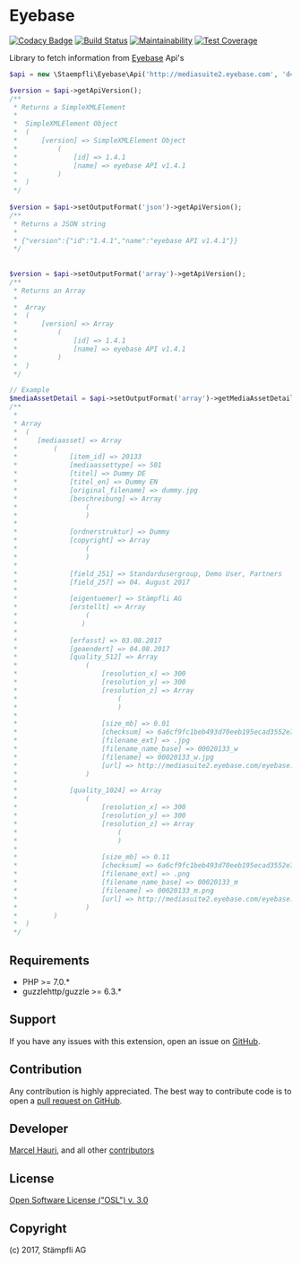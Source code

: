 # Eyebase

[![Codacy Badge](https://api.codacy.com/project/badge/Grade/e2a3cf45edfc4b18aebfaaefa610699e)](https://www.codacy.com/app/Staempfli/eyebase?utm_source=github.com&amp;utm_medium=referral&amp;utm_content=staempfli/eyebase&amp;utm_campaign=Badge_Grade)
[![Build Status](https://travis-ci.org/staempfli/eyebase.svg?branch=master)](https://travis-ci.org/staempfli/eyebase)
[![Maintainability](https://api.codeclimate.com/v1/badges/5a81c2e0d57eb6f127ad/maintainability)](https://codeclimate.com/github/staempfli/eyebase/maintainability)
[![Test Coverage](https://api.codeclimate.com/v1/badges/5a81c2e0d57eb6f127ad/test_coverage)](https://codeclimate.com/github/staempfli/eyebase/test_coverage)

Library to fetch information from [Eyebase](https://www.eyebase.com/) Api's

```php
$api = new \Staempfli\Eyebase\Api('http://mediasuite2.eyebase.com', 'd4ddf72a62dddf478deabc5a19b244b7');

$version = $api->getApiVersion();
/**
 * Returns a SimpleXMLElement
 *
 *  SimpleXMLElement Object
 *  (
 *      [version] => SimpleXMLElement Object
 *          (
 *              [id] => 1.4.1
 *              [name] => eyebase API v1.4.1
 *          )
 *  )
 */
 
$version = $api->setOutputFormat('json')->getApiVersion();
/**
 * Returns a JSON string
 *
 * {"version":{"id":"1.4.1","name":"eyebase API v1.4.1"}}
 */
 
  
$version = $api->setOutputFormat('array')->getApiVersion();
/**
 * Returns an Array
 * 
 *  Array
 *  (
 *      [version] => Array
 *          (
 *              [id] => 1.4.1
 *              [name] => eyebase API v1.4.1
 *          )
 *  )
 */

// Example
$mediaAssetDetail = $api->setOutputFormat('array')->getMediaAssetDetails(20133);
/**
 * 
 * Array
 *  (
 *     [mediaasset] => Array
 *         (
 *             [item_id] => 20133
 *             [mediaassettype] => 501
 *             [titel] => Dummy DE
 *             [titel_en] => Dummy EN
 *             [original_filename] => dummy.jpg
 *             [beschreibung] => Array
 *                 (
 *                 )
 *
 *             [ordnerstruktur] => Dummy
 *             [copyright] => Array
 *                 (
 *                 )
 *
 *             [field_251] => Standardusergroup, Demo User, Partners
 *             [field_257] => 04. August 2017
 *
 *             [eigentuemer] => Stämpfli AG
 *             [erstellt] => Array
 *                 (
 *                )
 *
 *             [erfasst] => 03.08.2017
 *             [geaendert] => 04.08.2017
 *             [quality_512] => Array
 *                 (
 *                     [resolution_x] => 300
 *                     [resolution_y] => 300
 *                     [resolution_z] => Array
 *                         (
 *                         )
 *
 *                     [size_mb] => 0.01
 *                     [checksum] => 6a6cf9fc1beb493d70eeb195ecad3552e74bd3f3193a8f190dcdbc9e7e8a95be37c9528e
 *                     [filename_ext] => .jpg
 *                     [filename_name_base] => 00020133_w
 *                     [filename] => 00020133_w.jpg
 *                     [url] => http://mediasuite2.eyebase.com/eyebase.data/bilder/512/137/00020133_w.jpg
 *                 )
 *
 *             [quality_1024] => Array
 *                 (
 *                     [resolution_x] => 300
 *                     [resolution_y] => 300
 *                     [resolution_z] => Array
 *                         (
 *                         )
 *
 *                     [size_mb] => 0.11
 *                     [checksum] => 6a6cf9fc1beb493d70eeb195ecad3552e74bd3f3193a8f190dcdbc9e7e8a95be37c9528e
 *                     [filename_ext] => .png
 *                     [filename_name_base] => 00020133_m
 *                     [filename] => 00020133_m.png
 *                     [url] => http://mediasuite2.eyebase.com/eyebase.data/bilder/1024/137/00020133_m.png
 *                 )
 *         )
 *  )
 */


```

Requirements
------------
- PHP >= 7.0.*
- guzzlehttp/guzzle >= 6.3.*


Support
-------
If you have any issues with this extension, open an issue on [GitHub](https://github.com/staempfli/eyebase/issues).

Contribution
------------
Any contribution is highly appreciated. The best way to contribute code is to open a [pull request on GitHub](https://help.github.com/articles/using-pull-requests).

Developer
---------
[Marcel Hauri](https://github.com/mhauri), and all other [contributors](https://github.com/staempfli/eyebase/contributors)

License
-------
[Open Software License ("OSL") v. 3.0](https://opensource.org/licenses/OSL-3.0)

Copyright
---------
(c) 2017, Stämpfli AG
